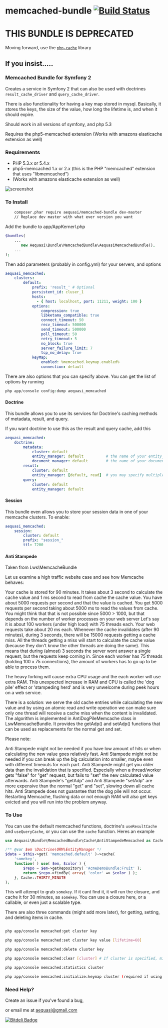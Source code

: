 memcached-bundle [![Build Status](https://travis-ci.org/aequasi/memcached-bundle.png?branch=master)](https://travis-ci.org/aequasi/memcached-bundle)
================


# THIS BUNDLE IS DEPRECATED

Moving forward, use the [`php-cache`](http://www.php-cache.com) library


## If you insist.....

### Memcached Bundle for Symfony 2

Creates a service in Symfony 2 that can also be used with doctrines `result_cache_driver` and `query_cache_driver`.

There is also functionality for having a key map stored in mysql. Basically, it stores the keys, the size of the value, how long the lifetime is, and when it should expire.

Should work in all versions of symfony, and php 5.3

Requires the php5-memcached extension (Works with amazons elasticache extension as well)

### Requirements

- PHP 5.3.x or 5.4.x
- php5-memcached 1.x or 2.x (this is the PHP "memcached" extension that uses "libmemcached")
- (Works with amazons elasticache extension as well)

![screenshot](http://www.leaseweblabs.com/wp-content/uploads/2013/03/memcache_debug.png)

### To Install

```sh
	composer.phar require aequasi/memcached-bundle dev-master
	// Replace dev master with what ever version you want
```

Add the bundle to app/AppKernerl.php

```php
$bundles(
    ...
       new Aequasi\Bundle\MemcachedBundle\AequasiMemcachedBundle(),
    ...
);
```

Then add parameters (probably in config.yml) for your servers, and options

```yml
aequasi_memcached:
    clusters:
        default:
            prefix: 'result_' # Optional
            persistent_id: cluser_1
            hosts: 
              - { host: localhost, port: 11211, weight: 100 }
            options:
                compression: true
                libketama_compatible: true
                connect_timeout: 50
                recv_timeout: 500000
                send_timeout: 500000
                poll_timeout: 50
                retry_timeout: 5
                no_block: true
                server_failure_limit: 7
                tcp_no_delay: true
            keyMap:
                enabled: %memcached.keymap.enabled%
                connection: default
```

There are also options that you can specify above. You can get the list of options by running

```php
php app/console config:dump aequasi_memcached
```

#### Doctrine

This bundle allows you to use its services for Doctrine's caching methods of metadata, result, and query.

If you want doctrine to use this as the result and query cache, add this

```yml
aequasi_memcached:
    doctrine:
        metadata:
            cluster: default
            entity_manager: default          # the name of your entity_manager connection
            document_manager: default        # the name of your document_manager connection
        result:
            cluster: default
            entity_manager: [default, read]  # you may specify multiple entity_managers
        query:
            cluster: default
            entity_manager: default
```

#### Session

This bundle even allows you to store your session data in one of your memcache clusters. To enable:

```yml
aequasi_memcached:
    session:
        cluster: default
        prefix: "session_"
        ttl: 7200
```

#### Anti Stampede
Taken from Lws\MemcacheBundle

Let us examine a high traffic website case and see how Memcache behaves:

Your cache is stored for 90 minutes. It takes about 3 second to calculate the cache value and 1 ms second to read from cache the cache value. You have about 5000 requests per second and that the value is cached. You get 5000 requests per second taking about 5000 ms to read the values from cache. You might think that that is not possible since 5000 > 1000, but that depends on the number of worker processes on your web server Let's say it is about 100 workers (under high load) with 75 threads each. Your web requests take about 20 ms each. Whenever the cache invalidates (after 90 minutes), during 3 seconds, there will be 15000 requests getting a cache miss. All the threads getting a miss will start to calculate the cache value (because they don't know the other threads are doing the same). This means that during (almost) 3 seconds the server wont answer a single request, but the requests keep coming in. Since each worker has 75 threads (holding 100 x 75 connections), the amount of workers has to go up to be able to process them.

The heavy forking will cause extra CPU usage and the each worker will use extra RAM. This unexpected increase in RAM and CPU is called the 'dog pile' effect or 'stampeding herd' and is very unwelcome during peek hours on a web service.

There is a solution: we serve the old cache entries while calculating the new value and by using an atomic read and write operation we can make sure only one thread will receive a cache miss when the content is invalidated. The algorithm is implemented in AntiDogPileMemcache class in LswMemcacheBundle. It provides the getAdp() and setAdp() functions that can be used as replacements for the normal get and set.

Please note:

Anti Stampede might not be needed if you have low amount of hits or when calculating the new value goes relatively fast.
Anti Stampede might not be needed if you can break up the big calculation into smaller, maybe even with different timeouts for each part.
Anti Stampede might get you older data than the invalidation that is specified. Especially when a thread/worker gets "false" for "get" request, but fails to "set" the new calculated value afterwards.
Anti Stampede's "getAdp" and Anti Stampede "setAdp" are more expensive than the normal "get" and "set", slowing down all cache hits.
Anti Stampede does not guarantee that the dog pile will not occur. Restarting Memcache, flushing data or not enough RAM will also get keys evicted and you will run into the problem anyway.

### To Use

You can use the default memcached functions, doctrine's `useResultCache` and `useQueryCache`, or you can use the `cache` function. Heres an example

```php
use Aequasi\Bundle\MemcachedBundle\Cache\AntiStampedeMemcached as Cache;

/** @var $em \Doctrine\ORM\EntityManager */
$data = $this->get( 'memcached.default' )->cache(
	'somekey',
	function( ) use( $em, $color ) {
		$repo = $em->getRepository( 'AcmeDemoBundle:Fruit' );
		return $repo->findBy( array( 'color' => $color ) );
	}, Cache::THIRTY_MINUTE
);
```

This will attempt to grab `somekey`. If it cant find it, it will run the closure, and cache it for 30 minutes, as `somekey`. You can use a closure here, or a callable, or even just a scalable type.

There are also three commands (might add more later), for getting, setting, and deleting items in cache.

```sh

php app/console memcached:get cluster key

php app/console memcached:set cluster key value [lifetime=60]

php app/console memcached:delete cluster key

php app/console memcached:clear [cluster] # If cluster is specified, might not clear all the keys for the cluster. Uses http://www.php.net/manual/en/memcached.getallkeys.php

php app/console memcached:statistics cluster

php app/console memcached:initialize:keymap cluster (required if using the keymap)

```

### Need Help?

Create an issue if you've found a bug,

or email me at aequasi@gmail.com


[![Bitdeli Badge](https://d2weczhvl823v0.cloudfront.net/aequasi/memcached-bundle/trend.png)](https://bitdeli.com/free "Bitdeli Badge")

[99]: http://www.github.com/aequasi/cache-bundle
